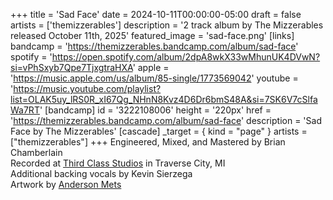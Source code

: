 +++
title = 'Sad Face'
date = 2024-10-11T00:00:00-05:00
draft = false
artists = ['themizzerables']
description = '2 track album by The Mizzerables released October 11th, 2025'
featured_image = 'sad-face.png'
[links]
    bandcamp = 'https://themizzerables.bandcamp.com/album/sad-face'
    spotify = 'https://open.spotify.com/album/2dpA8wkX33wMhunUK4DVwN?si=vPhSxyb7Qpe7TjxgtraHXA'
    apple = 'https://music.apple.com/us/album/85-single/1773569042'
    youtube = 'https://music.youtube.com/playlist?list=OLAK5uy_lRS0R_xI67Qg_NHnN8Kvz4D6Dr6bmS48A&si=7SK6V7cSlfaWa7RT'
[bandcamp]
id = '3222108006'
height = '220px'
href = 'https://themizzerables.bandcamp.com/album/sad-face'
description = 'Sad Face by The Mizzerables'
[cascade]
_target = { kind = "page" }
artists = ["themizzerables"]
+++
Engineered, Mixed, and Mastered by Brian Chamberlain  
Recorded at [Third Class Studios](https://thirdclassstudios.com) in Traverse City, MI  
Additional backing vocals by Kevin Sierzega  
Artwork by [Anderson Mets](https://capsulalab.46graus.com)
